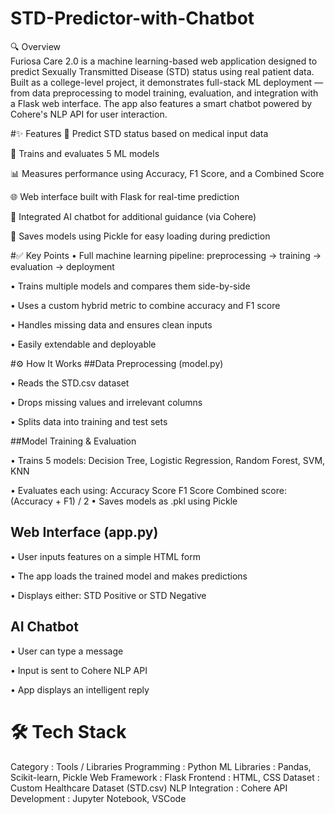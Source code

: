 # STD-Predictor-with-Chatbot
🔍 Overview<Br>
Furiosa Care 2.0 is a machine learning-based web application designed to predict Sexually Transmitted Disease (STD) status using real patient data. Built as a college-level project, it demonstrates full-stack ML deployment — from data preprocessing to model training, evaluation, and integration with a Flask web interface. The app also features a smart chatbot powered by Cohere's NLP API for user interaction.<br>

#✨ Features
🧠 Predict STD status based on medical input data<br>

🤖 Trains and evaluates 5 ML models<br>

📊 Measures performance using Accuracy, F1 Score, and a Combined Score<br>

🌐 Web interface built with Flask for real-time prediction<br>

💬 Integrated AI chatbot for additional guidance (via Cohere)<br>

💾 Saves models using Pickle for easy loading during prediction<br>

#✅ Key Points
• Full machine learning pipeline: preprocessing → training → evaluation → deployment<br>

• Trains multiple models and compares them side-by-side<br>

• Uses a custom hybrid metric to combine accuracy and F1 score<br>

• Handles missing data and ensures clean inputs<br>

• Easily extendable and deployable<br>

#⚙️ How It Works
##Data Preprocessing (model.py)

• Reads the STD.csv dataset<br>

• Drops missing values and irrelevant columns<br>

• Splits data into training and test sets<br>

##Model Training & Evaluation<br>

• Trains 5 models: Decision Tree, Logistic Regression, Random Forest, SVM, KNN<br>

• Evaluates each using:
Accuracy Score
F1 Score
Combined score: (Accuracy + F1) / 2
• Saves models as .pkl using Pickle

## Web Interface (app.py)

• User inputs features on a simple HTML form

• The app loads the trained model and makes predictions

• Displays either: STD Positive or STD Negative

## AI Chatbot

• User can type a message

• Input is sent to Cohere NLP API

• App displays an intelligent reply

# 🛠 Tech Stack

Category  :	Tools / Libraries
Programming  : 	Python
ML Libraries : 	Pandas, Scikit-learn, Pickle
Web Framework : 	Flask
Frontend  :	 HTML, CSS
Dataset	 :  Custom Healthcare Dataset (STD.csv)
NLP Integration  :	Cohere API
Development	  :  Jupyter Notebook, VSCode
